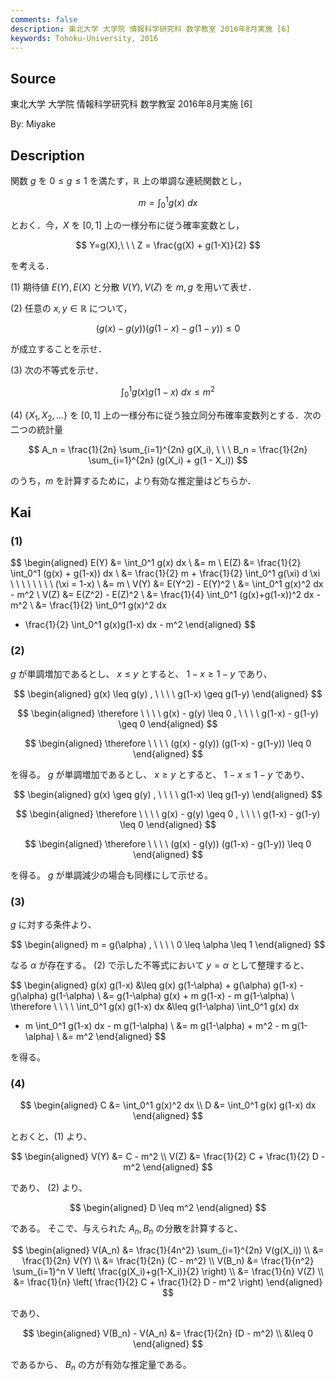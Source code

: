 ```yaml
---
comments: false
description: 東北大学 大学院 情報科学研究科 数学教室 2016年8月実施 [6]
keywords: Tohoku-University, 2016
---
```


## **Source**
東北大学 大学院 情報科学研究科 数学教室 2016年8月実施 \[6\]

By: Miyake

## **Description**
関数 $g$ を $0 \le g \le 1$ を満たす，$\mathbb{R}$ 上の単調な連続関数とし，

$$
m = \int_0^1 g(x)\ dx
$$

とおく．今，$X$ を $[0, 1]$ 上の一様分布に従う確率変数とし，

$$
Y=g(X),\ \ \ Z = \frac{g(X) + g(1-X)}{2}
$$

を考える．

(1) 期待値 $E(Y),E(X)$ と分散 $V(Y),V(Z)$ を $m, g$ を用いて表せ．

(2) 任意の $x, y \in \mathbb{R}$ について，

$$
(g(x) - g(y))(g(1-x) - g(1-y)) \le 0
$$

が成立することを示せ．

(3) 次の不等式を示せ．

$$
\int_0^1 g(x)g(1-x)\ dx \le m^2
$$

(4) $\{X_1, X_2, \ldots \}$ を $[0, 1]$ 上の一様分布に従う独立同分布確率変数列とする．次の二つの統計量

$$
A_n = \frac{1}{2n} \sum_{i=1}^{2n} g(X_i), \ \ \ B_n = \frac{1}{2n} \sum_{i=1}^{2n} (g(X_i) + g(1 - X_i))
$$

のうち，$m$ を計算するために，より有効な推定量はどちらか．

## **Kai**
### (1)

$$
\begin{aligned}
E(Y)
&=
\int_0^1 g(x) dx
\\
&=
m
\\
E(Z)
&=
\frac{1}{2} \int_0^1 (g(x) + g(1-x)) dx
\\
&=
\frac{1}{2} m + \frac{1}{2} \int_0^1 g(\xi) d \xi
\ \ \ \ \ \ \ \ 
(\xi = 1-x)
\\
&=
m
\\
V(Y)
&=
E(Y^2) - E(Y)^2
\\
&=
\int_0^1 g(x)^2 dx - m^2
\\
V(Z)
&=
E(Z^2) - E(Z)^2
\\
&=
\frac{1}{4} \int_0^1 (g(x)+g(1-x))^2 dx - m^2
\\
&=
\frac{1}{2} \int_0^1 g(x)^2 dx
+ \frac{1}{2} \int_0^1 g(x)g(1-x) dx - m^2
\end{aligned}
$$

### (2)
$g$ が単調増加であるとし、 $x \leq y$ とすると、
$1-x \geq 1-y$ であり、

$$
\begin{aligned}
g(x) \leq g(y)
, \ \ \ \ 
g(1-x) \geq g(1-y)
\end{aligned}
$$

$$
\begin{aligned}
\therefore \ \ \ \ 
g(x) - g(y) \leq 0
, \ \ \ \ 
g(1-x) - g(1-y) \geq 0
\end{aligned}
$$

$$
\begin{aligned}
\therefore \ \ \ \ 
(g(x) - g(y))
(g(1-x) - g(1-y)) \leq 0
\end{aligned}
$$

を得る。
$g$ が単調増加であるとし、 $x \geq y$ とすると、
$1-x \leq 1-y$ であり、

$$
\begin{aligned}
g(x) \geq g(y)
, \ \ \ \ 
g(1-x) \leq g(1-y)
\end{aligned}
$$

$$
\begin{aligned}
\therefore \ \ \ \ 
g(x) - g(y) \geq 0
, \ \ \ \ 
g(1-x) - g(1-y) \leq 0
\end{aligned}
$$

$$
\begin{aligned}
\therefore \ \ \ \ 
(g(x) - g(y))
(g(1-x) - g(1-y)) \leq 0
\end{aligned}
$$

を得る。
$g$ が単調減少の場合も同様にして示せる。

### (3)
$g$ に対する条件より、

$$
\begin{aligned}
m = g(\alpha)
, \ \ \ \ 
0 \leq \alpha \leq 1
\end{aligned}
$$

なる $\alpha$ が存在する。
(2) で示した不等式において $y = \alpha$ として整理すると、

$$
\begin{aligned}
g(x) g(1-x)
&\leq
g(x) g(1-\alpha) + g(\alpha) g(1-x) - g(\alpha) g(1-\alpha)
\\
&=
g(1-\alpha) g(x) + m g(1-x) - m g(1-\alpha)
\\
\therefore \ \ \ \ 
\int_0^1 g(x) g(1-x) dx
&\leq
g(1-\alpha) \int_0^1 g(x) dx
+ m \int_0^1 g(1-x) dx - m g(1-\alpha)
\\
&=
m g(1-\alpha) + m^2 - m g(1-\alpha)
\\
&=
m^2
\end{aligned}
$$

を得る。

### (4)

$$
\begin{aligned}
C &= \int_0^1 g(x)^2 dx
\\
D &= \int_0^1 g(x) g(1-x) dx
\end{aligned}
$$

とおくと、(1) より、

$$
\begin{aligned}
V(Y) &= C - m^2
\\
V(Z) &= \frac{1}{2} C + \frac{1}{2} D - m^2
\end{aligned}
$$

であり、 (2) より、

$$
\begin{aligned}
D \leq m^2
\end{aligned}
$$

である。
そこで、与えられた $A_n, B_n$ の分散を計算すると、

$$
\begin{aligned}
V(A_n)
&=
\frac{1}{4n^2} \sum_{i=1}^{2n} V(g(X_i))
\\
&=
\frac{1}{2n} V(Y)
\\
&=
\frac{1}{2n} (C - m^2)
\\
V(B_n)
&=
\frac{1}{n^2} \sum_{i=1}^n
V \left( \frac{g(X_i)+g(1-X_i)}{2} \right)
\\
&=
\frac{1}{n} V(Z)
\\
&=
\frac{1}{n} \left( \frac{1}{2} C + \frac{1}{2} D - m^2 \right)
\end{aligned}
$$

であり、

$$
\begin{aligned}
V(B_n) - V(A_n)
&=
\frac{1}{2n} (D - m^2)
\\
&\leq
0
\end{aligned}
$$

であるから、 $B_n$ の方が有効な推定量である。
